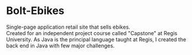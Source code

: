 # Bolt-Ebikes
Single-page application retail site that sells ebikes.  
Created for an independent project course called "Capstone" at Regis University. 
As Java is the principal language taught at Regis, I created the back end in Java 
with few major challenges.  

